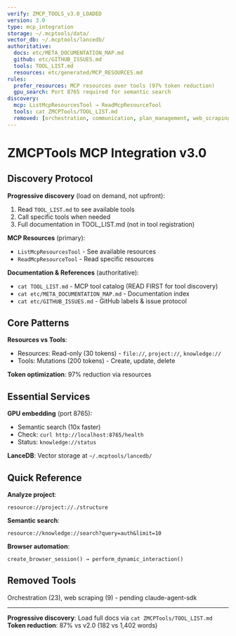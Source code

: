 ```yaml
---
verify: ZMCP_TOOLS_v3.0_LOADED
version: 3.0
type: mcp_integration
storage: ~/.mcptools/data/
vector_db: ~/.mcptools/lancedb/
authoritative:
  docs: etc/META_DOCUMENTATION_MAP.md
  github: etc/GITHUB_ISSUES.md
  tools: TOOL_LIST.md
  resources: etc/generated/MCP_RESOURCES.md
rules:
  prefer_resources: MCP resources over tools (97% token reduction)
  gpu_search: Port 8765 required for semantic search
discovery:
  mcp: ListMcpResourcesTool → ReadMcpResourceTool
  tools: cat ZMCPTools/TOOL_LIST.md
  removed: [orchestration, communication, plan_management, web_scraping]
---
```


# ZMCPTools MCP Integration v3.0

## Discovery Protocol

**Progressive discovery** (load on demand, not upfront):
1. Read `TOOL_LIST.md` to see available tools
2. Call specific tools when needed
3. Full documentation in TOOL_LIST.md (not in tool registration)

**MCP Resources** (primary):
- `ListMcpResourcesTool` - See available resources
- `ReadMcpResourceTool` - Read specific resources

**Documentation & References** (authoritative):
- `cat TOOL_LIST.md` - MCP tool catalog (READ FIRST for tool discovery)
- `cat etc/META_DOCUMENTATION_MAP.md` - Documentation index
- `cat etc/GITHUB_ISSUES.md` - GitHub labels & issue protocol

## Core Patterns

**Resources vs Tools**:
- Resources: Read-only (30 tokens) - `file://`, `project://`, `knowledge://`
- Tools: Mutations (200 tokens) - Create, update, delete

**Token optimization**: 97% reduction via resources

## Essential Services

**GPU embedding** (port 8765):
- Semantic search (10x faster)
- Check: `curl http://localhost:8765/health`
- Status: `knowledge://status`

**LanceDB**: Vector storage at `~/.mcptools/lancedb/`

## Quick Reference

**Analyze project**:
```
resource://project://./structure
```

**Semantic search**:
```
resource://knowledge://search?query=auth&limit=10
```

**Browser automation**:
```
create_browser_session() → perform_dynamic_interaction()
```

## Removed Tools

Orchestration (23), web scraping (9) - pending claude-agent-sdk

---

**Progressive discovery**: Load full docs via `cat ZMCPTools/TOOL_LIST.md`
**Token reduction**: 87% vs v2.0 (182 vs 1,402 words)
